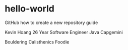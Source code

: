 # hello-world
GitHub how to create a new repository guide

Kevin Hoang
26 Year
Software Engineer
Java
Capgemini

Bouldering
Calisthenics
Foodie
